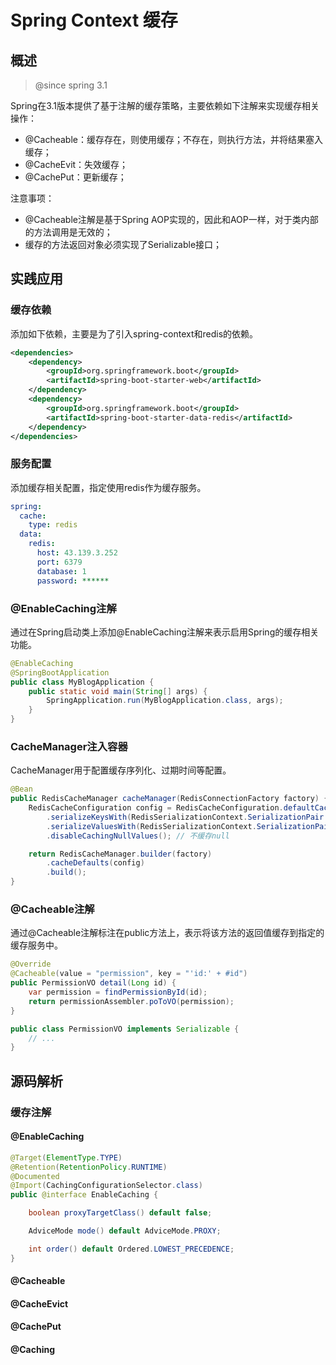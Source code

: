 # Spring Context 缓存

## 概述

> @since spring 3.1



Spring在3.1版本提供了基于注解的缓存策略，主要依赖如下注解来实现缓存相关操作：

- @Cacheable：缓存存在，则使用缓存；不存在，则执行方法，并将结果塞入缓存；
- @CacheEvit：失效缓存；
- @CachePut：更新缓存；



注意事项：

- @Cacheable注解是基于Spring AOP实现的，因此和AOP一样，对于类内部的方法调用是无效的；
- 缓存的方法返回对象必须实现了Serializable接口；



## 实践应用

### 缓存依赖

添加如下依赖，主要是为了引入spring-context和redis的依赖。

```xml
<dependencies>
    <dependency>
        <groupId>org.springframework.boot</groupId>
        <artifactId>spring-boot-starter-web</artifactId>
    </dependency>
    <dependency>
        <groupId>org.springframework.boot</groupId>
        <artifactId>spring-boot-starter-data-redis</artifactId>
    </dependency>
</dependencies>
```



### 服务配置

添加缓存相关配置，指定使用redis作为缓存服务。

```yaml
spring:  
  cache:
    type: redis
  data:
    redis:
      host: 43.139.3.252
      port: 6379
      database: 1
      password: ******
```



### @EnableCaching注解

通过在Spring启动类上添加@EnableCaching注解来表示启用Spring的缓存相关功能。

```java
@EnableCaching
@SpringBootApplication
public class MyBlogApplication {
    public static void main(String[] args) {
        SpringApplication.run(MyBlogApplication.class, args);
    }
}
```



### CacheManager注入容器

CacheManager用于配置缓存序列化、过期时间等配置。

```java
@Bean
public RedisCacheManager cacheManager(RedisConnectionFactory factory) {
    RedisCacheConfiguration config = RedisCacheConfiguration.defaultCacheConfig()
        .serializeKeysWith(RedisSerializationContext.SerializationPair.fromSerializer(new StringRedisSerializer()))
        .serializeValuesWith(RedisSerializationContext.SerializationPair.fromSerializer(new GenericJackson2JsonRedisSerializer()))
        .disableCachingNullValues(); // 不缓存null

    return RedisCacheManager.builder(factory)
        .cacheDefaults(config)
        .build();
}
```



### @Cacheable注解

通过@Cacheable注解标注在public方法上，表示将该方法的返回值缓存到指定的缓存服务中。

```java
@Override
@Cacheable(value = "permission", key = "'id:' + #id")
public PermissionVO detail(Long id) {
    var permission = findPermissionById(id);
    return permissionAssembler.poToVO(permission);
}
```



```java
public class PermissionVO implements Serializable {
    // ...
}
```



## 源码解析

### 缓存注解

#### @EnableCaching

```java
@Target(ElementType.TYPE)
@Retention(RetentionPolicy.RUNTIME)
@Documented
@Import(CachingConfigurationSelector.class)
public @interface EnableCaching {

	boolean proxyTargetClass() default false;

	AdviceMode mode() default AdviceMode.PROXY;

	int order() default Ordered.LOWEST_PRECEDENCE;
}
```



#### @Cacheable



#### @CacheEvict



#### @CachePut



#### @Caching

